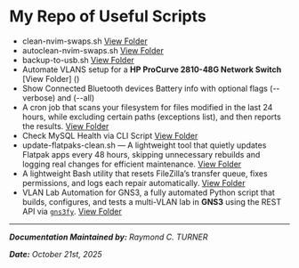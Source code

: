 # My Repo of Useful Scripts

* clean-nvim-swaps.sh [View Folder](/clean-nvim-swaps)
* autoclean-nvim-swaps.sh [View Folder](/autoclean-nvim-swaps)
* backup-to-usb.sh [View Folder](/backup-to-usb)
* Automate VLANS setup for a **HP ProCurve 2810-48G Network Switch** [View Folder] ()
* Show Connected Bluetooth devices Battery info with optional flags (--verbose) and (--all)
* A cron job that scans your filesystem for files modified in the last 24 hours, while excluding certain paths (exceptions list), and then reports the results. [View Folder](/changed-files-cronjob)
* Check MySQL Health via CLI Script [View Folder](/)
* update-flatpaks-clean.sh — A lightweight tool that quietly updates Flatpak apps every 48 hours, skipping unnecessary rebuilds and logging real changes for efficient maintenance. [View Folder](/)
* A lightweight Bash utility that resets FileZilla’s transfer queue, fixes permissions, and logs each repair automatically. [View Folder](/)
* VLAN Lab Automation for GNS3, a fully automated Python script that builds, configures, and tests a multi-VLAN lab in **GNS3** using the REST API via [`gns3fy`](https://github.com/davidban77/gns3fy). [View Folder](/)

---

_**Documentation Maintained by:** Raymond C. TURNER_

_**Date:** October 21st, 2025_
